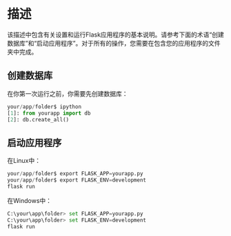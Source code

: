 # 描述
该描述中包含有关设置和运行Flask应用程序的基本说明。请参考下面的术语“创建数据库”和“启动应用程序”。对于所有的操作，您需要在包含您的应用程序的文件夹中完成。

## 创建数据库
在你第一次运行之前，你需要先创建数据库：
```python
your/app/folder$ ipython
[1]: from yourapp import db
[2]: db.create_all()
```

## 启动应用程序
在Linux中：
```python
your/app/folder$ export FLASK_APP=yourapp.py
your/app/folder$ export FLASK_ENV=development
flask run
```
在Windows中：
```python
C:\your\app\folder> set FLASK_APP=yourapp.py
C:\your\app\folder> set FLASK_ENV=development
flask run
```